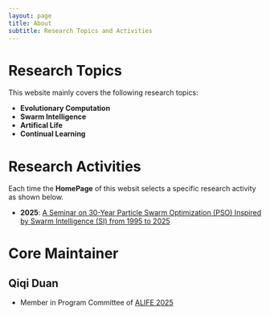 ```yaml
---
layout: page
title: About
subtitle: Research Topics and Activities
---
```


# Research Topics

This website mainly covers the following research topics:

- **Evolutionary Computation**
- **Swarm Intelligence**
- **Artifical Life**
- **Continual Learning**

# Research Activities

Each time the **HomePage** of this websit selects a specific research activity as shown below.

- **2025**: [A Seminar on 30-Year Particle Swarm Optimization (PSO) Inspired by Swarm Intelligence (SI) from 1995 to 2025](https://github.com/Evolutionary-Intelligence/PSO-30-SI)

# Core Maintainer

## Qiqi Duan

- Member in Program Committee of [ALIFE 2025](https://2025.alife.org/)
